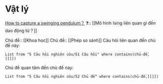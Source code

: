 # Vật lý
[How to capture a swinging pendulum？](https://photo.stackexchange.com/q/94857/70665)
❓:: [[Mô hình Ising liên quan gì đến dao động tử？]]

Chủ đề:: [[Khoa học]]
Chủ đề:: [[Phép so sánh]] 
Câu hỏi liên quan đến chủ đề này:
```dataview
List from "5 Câu hỏi nghiên cứu/51 Câu hỏi" where contains(chủ-đề,[[]]) 
```

Chủ đề quan tâm đến chủ đề này:
```dataview
List from "5 Câu hỏi nghiên cứu/52 Chủ đề" where contains(chủ-đề,[[]]) 
```
 
